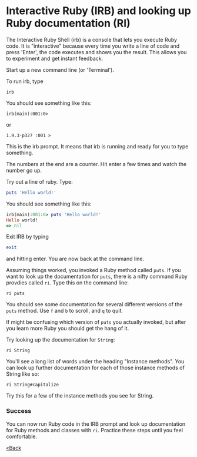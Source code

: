 # Interactive Ruby (IRB) and looking up Ruby documentation (RI)

The Interactive Ruby Shell (irb) is a console that lets you execute Ruby code.
It is "interactive" because every time you write a line of code and press
'Enter', the code executes and shows you the result. This allows you to
experiment and get instant feedback.

Start up a new command line (or 'Terminal').

To run irb, type

```text
irb
```
You should see something like this:

```text
irb(main):001:0> 
```
or

```text
1.9.3-p327 :001 >
```

This is the irb prompt. It means that irb is running and ready for you to type something.

The numbers at the end are a counter.  Hit enter a few times and watch the number go up.

Try out a line of ruby. Type:

```ruby
puts 'Hello world!'
```

You should see something like this:

```ruby
irb(main):001:0> puts 'Hello world!'
Hello world!
=> nil
```

Exit IRB by typing

```ruby
exit
```

and hitting enter. You are now back at the command line.

Assuming things worked, you invoked a Ruby method called `puts`.
If you want to look up the documentation for `puts`, there is a nifty command Ruby
provdies called `ri`. Type this on the command line:

```text
ri puts
```

You should see some documentation for several different versions of the `puts` method.
Use `f` and `b` to scroll, and `q` to quit.

If might be confusing which version of `puts` you actually invoked, but after you
learn more Ruby you should get the hang of it.

Try looking up the documentation for `String`:

```text
ri String
```

You'll see a long list of words under the heading "Instance methods". You can
look up further documentation for each of those instance methods of String like so: 

```text
ri String#capitalize
```

Try this for a few of the instance methods you see for String. 



### Success
You can now run Ruby code in the IRB prompt and look up documentation for Ruby
methods and classes with `ri`. Practice these steps until you feel comfortable.


[«Back](/installfest)
